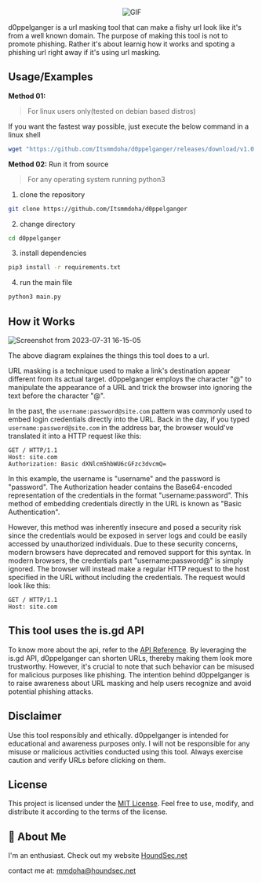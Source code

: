 <p align="center">
  <img src="https://github.com/Itsmmdoha/d0ppelganger/assets/70005698/68636dab-16dd-4bfe-980e-1658d2e835d3" alt="GIF">
</p>

d0ppelganger is a url masking tool that can make a fishy url look like it's from
a well known domain. The purpose of making this tool is not to promote phishing.
Rather it's about learnig how it works and spoting a phishing url right away if
it's using url masking.

## Usage/Examples

**Method 01:**

> For linux users only(tested on debian based distros)

If you want the fastest way possible, just execute the below command in a linux
shell

```bash
wget "https://github.com/Itsmmdoha/d0ppelganger/releases/download/v1.0.1/d0ppelganger_linux_exe_v1.0.1" -q && chmod +x d0ppelganger_linux_exe_v1.0.1 && ./d0ppelganger_linux_exe_v1.0.1
```

**Method 02:** Run it from source

> For any operating system running python3

1. clone the repository

```bash
git clone https://github.com/Itsmmdoha/d0ppelganger
```

2. change directory

```bash
cd d0ppelganger
```

3. install dependencies

```bash
pip3 install -r requirements.txt
```

4. run the main file

```bash
python3 main.py
```

## How it Works

![Screenshot from 2023-07-31 16-15-05](https://github.com/Itsmmdoha/d0ppelganger/assets/70005698/aa5760d6-8f56-4918-82ff-a6a460b22589)

The above diagram explaines the things this tool does to a url.

URL masking is a technique used to make a link's destination appear different
from its actual target. d0ppelganger employs the character "@" to manipulate the
appearance of a URL and trick the browser into ignoring the text before the
character "@".

In the past, the `username:password@site.com` pattern was commonly used to embed
login credentials directly into the URL. Back in the day, if you typed
`username:password@site.com` in the address bar, the browser would've translated
it into a HTTP request like this:

```http
GET / HTTP/1.1
Host: site.com
Authorization: Basic dXNlcm5hbWU6cGFzc3dvcmQ=
```

In this example, the username is "username" and the password is "password". The
Authorization header contains the Base64-encoded representation of the
credentials in the format "username:password". This method of embedding
credentials directly in the URL is known as "Basic Authentication".

However, this method was inherently insecure and posed a security risk since the
credentials would be exposed in server logs and could be easily accessed by
unauthorized individuals. Due to these security concerns, modern browsers have
deprecated and removed support for this syntax. In modern browsers, the
credentials part "username:password@" is simply ignored. The browser will
instead make a regular HTTP request to the host specified in the URL without
including the credentials. The request would look like this:

```http
GET / HTTP/1.1
Host: site.com
```

## This tool uses the is.gd API

To know more about the api, refer to the
[API Reference](https://is.gd/apishorteningreference.php). By leveraging the
is.gd API, d0ppelganger can shorten URLs, thereby making them look more
trustworthy. However, it's crucial to note that such behavior can be misused for
malicious purposes like phishing. The intention behind d0ppelganger is to raise
awareness about URL masking and help users recognize and avoid potential
phishing attacks.

## Disclaimer

Use this tool responsibly and ethically. d0ppelganger is intended for
educational and awareness purposes only. I will not be responsible for any
misuse or malicious activities conducted using this tool. Always exercise
caution and verify URLs before clicking on them.

## License

This project is licensed under the [MIT License](LICENSE). Feel free to use,
modify, and distribute it according to the terms of the license.

## 🚀 About Me

I'm an enthusiast. Check out my website [HoundSec.net](https://houndsec.net/)

contact me at: mmdoha@houndsec.net
